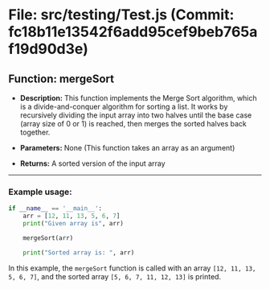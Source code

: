 # File: src/testing/Test.js (Commit: fc18b11e13542f6add95cef9beb765af19d90d3e)

## Function: mergeSort

- **Description:** This function implements the Merge Sort algorithm, which is a divide-and-conquer algorithm for sorting a list. It works by recursively dividing the input array into two halves until the base case (array size of 0 or 1) is reached, then merges the sorted halves back together.

- **Parameters:** None (This function takes an array as an argument)

- **Returns:** A sorted version of the input array

---

### Example usage:

```python
if __name__ == '__main__':
    arr = [12, 11, 13, 5, 6, 7]
    print("Given array is", arr)

    mergeSort(arr)

    print("Sorted array is: ", arr)
```

In this example, the `mergeSort` function is called with an array `[12, 11, 13, 5, 6, 7]`, and the sorted array `[5, 6, 7, 11, 12, 13]` is printed.
